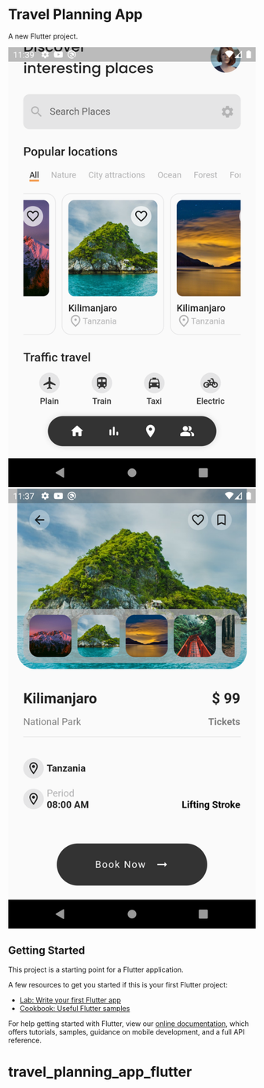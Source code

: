 # Travel Planning App

A new Flutter project.

![Travle App UI](https://github.com/jdrios-dev/travel_planning_app_flutter/blob/main/assets/imgs/sc1.png?raw=true)
![Travel App UI](https://github.com/jdrios-dev/travel_planning_app_flutter/blob/main/assets/imgs/sc2.png?raw=true)


## Getting Started

This project is a starting point for a Flutter application.

A few resources to get you started if this is your first Flutter project:

- [Lab: Write your first Flutter app](https://flutter.dev/docs/get-started/codelab)
- [Cookbook: Useful Flutter samples](https://flutter.dev/docs/cookbook)

For help getting started with Flutter, view our
[online documentation](https://flutter.dev/docs), which offers tutorials,
samples, guidance on mobile development, and a full API reference.
# travel_planning_app_flutter
